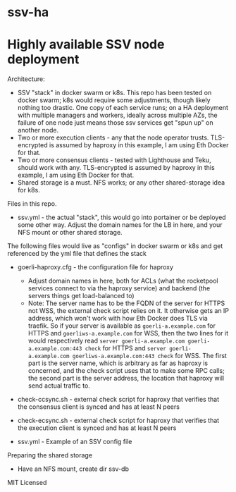 # ssv-ha
Highly available SSV node deployment
=======

Architecture:
- SSV "stack" in docker swarm or k8s. This repo has been tested on docker swarm; k8s would require some adjustments, though likely nothing too drastic. One copy of each service runs; on a HA deployment with multiple managers and workers, ideally across multiple AZs, the failure of one node just means those ssv services get "spun up" on another node.
- Two or more execution clients - any that the node operator trusts. TLS-encrypted is assumed by haproxy in this example, I am using Eth Docker for that.
- Two or more consensus clients - tested with Lighthouse and Teku, should work with any. TLS-encrypted is assumed by haproxy in this example, I am using Eth Docker for that.
- Shared storage is a must. NFS works; or any other shared-storage idea for k8s.

Files in this repo.

- ssv.yml - the actual "stack", this would go into portainer or be deployed some other way. Adjust the domain names
for the LB in here, and your NFS mount or other shared storage.

The following files would live as "configs" in docker swarm or k8s and get referenced by the yml file that defines the stack

- goerli-haproxy.cfg - the configuration file for haproxy
  - Adjust domain names in here, both for ACLs (what the rocketpool services connect to via the haproxy service) and backend (the servers things get load-balanced to)
  - Note: The server name has to be the FQDN of the server for HTTPS not WSS, the external check script relies on it. It otherwise gets an IP address, which won't work with how Eth Docker does TLS via traefik.
    So if your server is available as `goerli-a.example.com` for HTTPS and `goerliws-a.example.com` for WSS, then the two lines for it would respectively read
    `server goerli-a.example.com goerli-a.example.com:443 check` for HTTPS and `server goerli-a.example.com goerliws-a.example.com:443 check` for WSS. The first part is the server name,
    which is arbitrary as far as haproxy is concerned, and the check script uses that to make some RPC calls; the second part is the server address, the location that haproxy will send actual traffic to.

- check-ccsync.sh - external check script for haproxy that verifies that the consensus client is synced and has at least N peers

- check-ecsync.sh - external check script for haproxy that verifies that the execution client is synced and has at least N peers

- ssv.yml - Example of an SSV config file

Preparing the shared storage

- Have an NFS mount, create dir ssv-db

MIT Licensed
